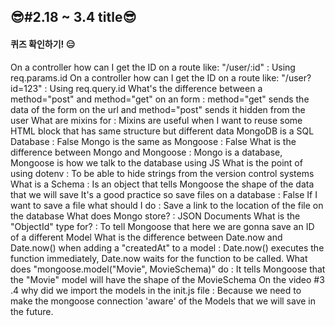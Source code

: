 ## 😎#2.18 ~ 3.4 title😎


#### 퀴즈 확인하기! 😑

On a controller how can I get the ID on a route like: "/user/:id" : Using req.params.id
On a controller how can I get the ID on a route like: "/user?id=123" : Using req.query.id
What's the difference between a method="post" and method="get" on an form : method="get" sends the data of the form on the url and method="post" sends it hidden from the user
What are mixins for : Mixins are useful when I want to reuse some HTML block that has same structure but different data
MongoDB is a SQL Database : False
Mongo is the same as Mongoose : False
What is the difference between Mongo and Mongoose : Mongo is a database, Mongoose is how we talk to the database using JS
What is the point of using dotenv : To be able to hide strings from the version control systems
What is a Schema : Is an object that tells Mongoose the shape of the data that we will save
It's a good practice so save files on a database : False
If I want to save a file what should I do : Save a link to the location of the file on the database
What does Mongo store? : JSON Documents
What is the "ObjectId" type for? : To tell Mongoose that here we are gonna save an ID of a different Model
What is the difference between Date.now and Date.now() when adding a "createdAt" to a model : Date.now() executes the function immediately, Date.now waits for the function to be called.
What does "mongoose.model("Movie", MovieSchema)" do : It tells Mongoose that the "Movie" model will have the shape of the MovieSchema
On the video #3 .4 why did we import the models in the init.js file : Because we need to make the mongoose connection 'aware' of the Models that we will save in the future.

